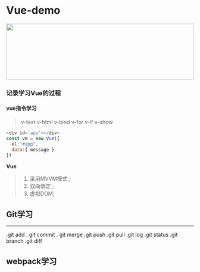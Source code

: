 # Vue-demo
<!-- ![vue](https://cn.vuejs.org/images/logo.svg "vue") -->
<img src=https://cn.vuejs.org/images/logo.svg  width=100% height=150 />

### 记录学习Vue的过程

#### vue指令学习

>v-text  v-html  v-bind v-for  v-if  v-show  

```   javaScript
<div id='app'></div>
const vm = new Vue({
  el:"#app",
  data:{ message }
})
```

**Vue**

>1. 采用MVVM模式 ;
>2. 双向绑定 ;
>3. 虚拟DOM;


## Git学习
______
.git add
. git commit
. git merge 
.git push
.git pull 
.git log
.git status
.git branch
.git diff
## webpack学习


